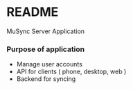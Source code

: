 # README #

MuSync Server Application
### Purpose of application ###

* Manage user accounts
* API for clients ( phone, desktop, web )
* Backend for syncing